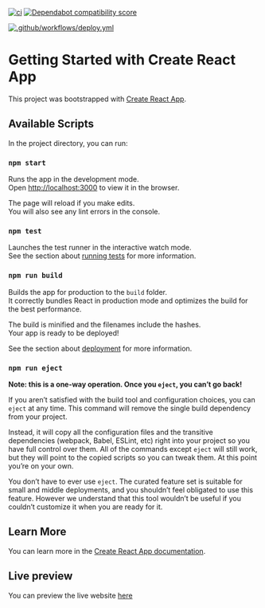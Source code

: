 [![ci](https://github.com/lil-armstrong/portfolio/actions/workflows/ci.yml/badge.svg)](https://github.com/lil-armstrong/portfolio/actions/workflows/ci.yml)
[![Dependabot compatibility score](https://dependabot-badges.githubapp.com/badges/compatibility_score?dependency-name=typescript&package-manager=npm_and_yarn&previous-version=4.9.5&new-version=5.1.6)](https://docs.github.com/en/github/managing-security-vulnerabilities/about-dependabot-security-updates#about-compatibility-scores)

[![.github/workflows/deploy.yml](https://github.com/lil-armstrong/portfolio/actions/workflows/deploy.yml/badge.svg)](https://github.com/lil-armstrong/portfolio/actions/workflows/deploy.yml)

# Getting Started with Create React App

This project was bootstrapped with [Create React App](https://github.com/facebook/create-react-app).

## Available Scripts

In the project directory, you can run:

### `npm start`

Runs the app in the development mode.\
Open [http://localhost:3000](http://localhost:3000) to view it in the browser.

The page will reload if you make edits.\
You will also see any lint errors in the console.

### `npm test`

Launches the test runner in the interactive watch mode.\
See the section about [running tests](https://facebook.github.io/create-react-app/docs/running-tests) for more information.

### `npm run build`

Builds the app for production to the `build` folder.\
It correctly bundles React in production mode and optimizes the build for the best performance.

The build is minified and the filenames include the hashes.\
Your app is ready to be deployed!

See the section about [deployment](https://facebook.github.io/create-react-app/docs/deployment) for more information.

### `npm run eject`

**Note: this is a one-way operation. Once you `eject`, you can’t go back!**

If you aren’t satisfied with the build tool and configuration choices, you can `eject` at any time. This command will remove the single build dependency from your project.

Instead, it will copy all the configuration files and the transitive dependencies (webpack, Babel, ESLint, etc) right into your project so you have full control over them. All of the commands except `eject` will still work, but they will point to the copied scripts so you can tweak them. At this point you’re on your own.

You don’t have to ever use `eject`. The curated feature set is suitable for small and middle deployments, and you shouldn’t feel obligated to use this feature. However we understand that this tool wouldn’t be useful if you couldn’t customize it when you are ready for it.

## Learn More

You can learn more in the [Create React App documentation](https://facebook.github.io/create-react-app/docs/getting-started).

## Live preview

You can preview the live website [here](https://lil-armstrong.github.io/portfolio)
